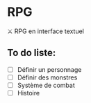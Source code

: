 # RPG

⚔️ RPG en interface textuel 

## To do liste:

- [ ] Définir un personnage
- [ ] Définir des monstres
- [ ] Système de combat
- [ ] Histoire
